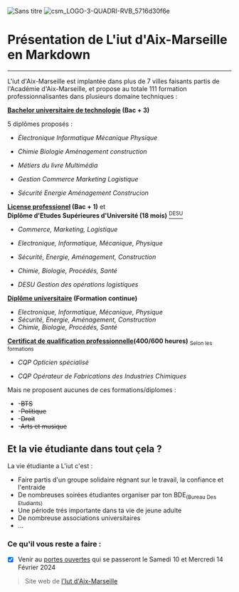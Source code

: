 
![Sans titre](https://github.com/D0DGE16/Markdown/assets/146066937/de6569d4-4507-4b14-859c-7dccb74b785b) ![csm_LOGO-3-QUADRI-RVB_5716d30f6e](https://github.com/D0DGE16/Markdown/assets/146066937/82fc25cd-7c69-4463-83c7-6637573e83c2)








# Présentation de L'iut d'Aix-Marseille en Markdown
---
L'iut d'Aix-Marseille est implantée dans plus de 7 villes faisants partis de l'Académie d'Aix-Marseille,
et propose au totale 111 formation professionnalisantes dans plusieurs domaine techniques : 


**[Bachelor universitaire de technologie](https://iut.univ-amu.fr/fr/formations/bachelor-universitaire-de-technologie) (Bac + 3)**
 
 5 diplômes proposés : 
 
 - *Électronique Informatique Mécanique Physique*
  
 - *Chimie Biologie Aménagement construction*
  
 - *Métiers du livre Multimédia*
  
 - *Gestion Commerce Marketing Logistique*
  
 - *Sécurité Energie Aménagement Construcion*

**[License professionel](https://iut.univ-amu.fr/fr/formations/licences-professionnelles-desu) (Bac + 1)** et                                                  
**Diplôme d'Etudes Supérieures d'Université (18 mois)** [<sup>DESU</sup>](https://iut.univ-amu.fr/fr/formations/licences-professionnelles-desu)

- *Commerce, Marketing, Logistique*
- *Electronique, Informatique, Mécanique, Physique*
- *Sécurité, Energie, Aménagement, Construction*
- *Chimie, Biologie, Procédés, Santé*

- *DESU Gestion des opérations logistiques*
  
**[Diplôme universitaire](https://iut.univ-amu.fr/fr/formations/diplomes-universite#section-5134) (Formation continue)**

- *Electronique, Informatique, Mécanique, Physique*
- *Sécurité, Energie, Aménagement, Construction*
- *Chimie, Biologie, Procédés, Santé*

**[Certificat de qualification professionnelle](https://iut.univ-amu.fr/fr/formations/certifications-de-qualification-professionnelle)(400/600 heures)** <sub>Selon les formations</sub>

- *CQP Opticien spécialisé*

- *CQP Opérateur de Fabrications des Industries Chimiques* 

Mais ne proposent aucunes de ces formations/diplomes :
- -~~BTS~~
- -~~Politique~~
- -~~Droit~~
- -~~Arts et musique~~

## Et la vie étudiante dans tout çela ?

La vie étudiante a L'iut c'est : 
- Faire partis d'un groupe solidaire régnant sur le travail, la confiance et l'entraide
- De nombreuses soirées étudiantes organiser par ton BDE<sub>(Bureau Des Etudiants)</sub>
- Une période trés importante dans ta vie de jeune adulte
- De nombreuse associations universitaires
- ...


### Ce qu'il vous reste a faire :

- [x] Venir au [portes ouvertes](https://www.univ-amu.fr/fr/public/journees-portes-ouvertes) qui se passeront le Samedi 10 et Mercredi 14 Février 2024

> Site web de [l'Iut d'Aix-Marseille](https://iut.univ-amu.fr/fr)

